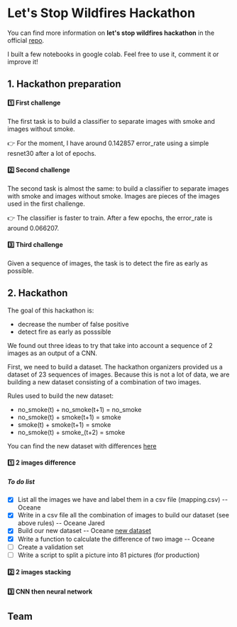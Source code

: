 # Let's Stop Wildfires Hackathon

You can find more information on **let's stop wildfires hackathon** in the official [repo]( https://github.com/aiformankind/lets-stop-wildfires-hackathon).

I built a few notebooks in google colab. Feel free to use it, comment it or improve it!

## 1. Hackathon preparation

#### :one: First challenge
The first task is to build a classifier to separate images with smoke and images without smoke.

:point_right: For the moment, I have around 0.142857 error_rate using a simple resnet30 after a lot of epochs.

#### :two: Second challenge
The second task is almost the same: to build a classifier to separate images with smoke and images without smoke. Images are pieces of the images used in the first challenge.

:point_right: The classifier is faster to train. After a few epochs, the error_rate is around 0.066207.

#### :three: Third challenge
Given a sequence of images, the task is to detect the fire as early as possible.

## 2. Hackathon

The goal of this hackathon is:
- decrease the number of false positive
- detect fire as early as posssible

We found out three ideas to try that take into account a sequence of 2 images as an output of a CNN.

First, we need to build a dataset. The hackathon organizers provided us a dataset of 23 sequences of images. Because this is not a lot of data, we are building a new dataset consisting of a combination of two images.

Rules used to build the new dataset:
- no_smoke(t) + no_smoke(t+1) = no_smoke
- no_smoke(t) + smoke(t+1) = smoke
- smoke(t) + smoke(t+1) = smoke
- no_smoke(t) + smoke_(t+2) = smoke

You can find the new dataset with differences [here](https://drive.google.com/open?id=1qrPpc37hXSDLz8JOZbnTLiMEktxjYHk0)

#### :one: 2 images difference

##### To do list

- [x] List all the images we have and label them in a csv file (mapping.csv) -- Oceane
- [x] Write in a csv file all the combination of images to build our dataset (see above rules) -- Oceane Jared
- [x] Build our new dataset -- Oceane [new dataset](https://drive.google.com/open?id=1qrPpc37hXSDLz8JOZbnTLiMEktxjYHk0)
- [x] Write a function to calculate the difference of two image -- Oceane
- [ ] Create a validation set
- [ ] Write a script to split a picture into 81 pictures (for production)

#### :two: 2 images stacking

#### :three: CNN then neural network



## Team